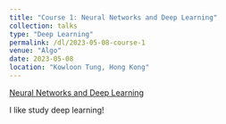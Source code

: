 ```yaml
---
title: "Course 1: Neural Networks and Deep Learning"
collection: talks
type: "Deep Learning"
permalink: /dl/2023-05-08-course-1
venue: "Algo"
date: 2023-05-08
location: "Kowloon Tung, Hong Kong"
---
```


[Neural Networks and Deep Learning](https://www.coursera.org/learn/neural-networks-deep-learning)

I like study deep learning!
